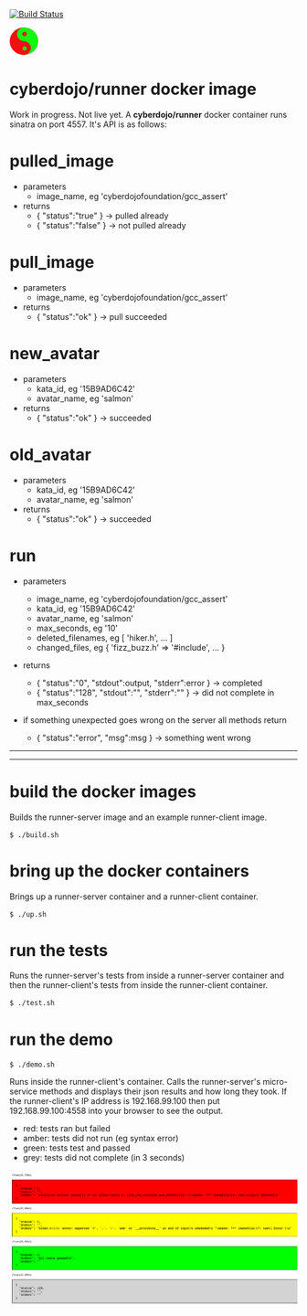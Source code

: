 
[![Build Status](https://travis-ci.org/cyber-dojo/runner.svg?branch=master)](https://travis-ci.org/cyber-dojo/runner)

<img src="https://raw.githubusercontent.com/cyber-dojo/nginx/master/images/home_page_logo.png" alt="cyber-dojo yin/yang logo" width="50px" height="50px"/>

# cyberdojo/runner docker image

Work in progress. Not live yet.
A **cyberdojo/runner** docker container runs sinatra on port 4557.
It's API is as follows:

# pulled_image
- parameters
  * image_name, eg 'cyberdojofoundation/gcc_assert'
- returns
  * { "status":"true"  } -> pulled already
  * { "status":"false" } -> not pulled already

# pull_image
- parameters
  * image_name, eg 'cyberdojofoundation/gcc_assert'
- returns
  * { "status":"ok" } -> pull succeeded

# new_avatar
- parameters
  * kata_id, eg '15B9AD6C42'
  * avatar_name, eg 'salmon'
- returns
  * { "status":"ok" } -> succeeded

# old_avatar
- parameters
  * kata_id, eg '15B9AD6C42'
  * avatar_name, eg 'salmon'
- returns
  * { "status":"ok" } -> succeeded

# run
- parameters
  * image_name, eg 'cyberdojofoundation/gcc_assert'
  * kata_id, eg '15B9AD6C42'
  * avatar_name, eg 'salmon'
  * max_seconds, eg '10'
  * deleted_filenames, eg [ 'hiker.h', ... ]
  * changed_files, eg { 'fizz_buzz.h' => '#include', ... }
- returns
  * { "status":"0",   "stdout":output, "stderr":error } -> completed
  * { "status":"128", "stdout":"", "stderr":"" } -> did not complete in max_seconds

- if something unexpected goes wrong on the server all methods return
  * { "status":"error", "msg":msg } -> something went wrong


- - - -
- - - -

# build the docker images
Builds the runner-server image and an example runner-client image.
```
$ ./build.sh
```

# bring up the docker containers
Brings up a runner-server container and a runner-client container.

```
$ ./up.sh
```

# run the tests
Runs the runner-server's tests from inside a runner-server container
and then the runner-client's tests from inside the runner-client container.
```
$ ./test.sh
```

# run the demo
```
$ ./demo.sh
```
Runs inside the runner-client's container.
Calls the runner-server's micro-service methods
and displays their json results and how long they took.
If the runner-client's IP address is 192.168.99.100 then put
192.168.99.100:4558 into your browser to see the output.
- red: tests ran but failed
- amber: tests did not run (eg syntax error)
- green: tests test and passed
- grey: tests did not complete (in 3 seconds)

![Alt text](red_amber_green_demo.png?raw=true "title")

